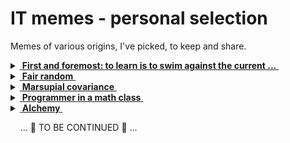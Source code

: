 # IT memes - personal selection

Memes of various origins, I've picked, to keep and share.

<details>
<summary><ins>&nbsp;<b>First and foremost: to learn is to swim against the current ...</b>&nbsp;</ins></summary>
&nbsp;
  
![West meets East](https://img.shields.io/badge/West_meets-East-yellow) ![Mobilis in Mobili](https://img.shields.io/badge/Mobilis-in_Mobili-blue)

[![... then IT must be a waterfall.](../_rsc/_img/ITLearnWaterfall_horiz.png)](https://github.com/Kyriosity/read-write/tree/main/readme%2B/dev/design)

The grains of truth in this wisdom:

* No other knowledge erodes so quickly as the IT tech stack - languages/scripts, markup, frameworks, and their IDEs, UX styles emerge, submerge, and mutate with the year's pace.<sup>:violin:</sup>
* In the horizontal dimension a developer can't stick to a favorite language and must be competent in a wide techno spectrum.

&nbsp;&nbsp;&nbsp;&nbsp;&nbsp;&nbsp;<sup>:violin:</sup> <sub>Javascript/HTML, which one learned in 2000, remains only as basic syntax. It went through numerous libs, polyfills, jQuery, and other cool tools and at the moment transformed into single-page frameworks, which rule web dev.</sub>

**Solution?**

> Don't swim against the current. Stay in the river, become the river; and the river is already going to the sea. This is the great teaching.\
— Rajneesh, aka Osho (1931-1990)

Translated east-to-west this means: find a sinecure in a big corporation.

---------
</details>

<details>
<summary><ins>&nbsp;<b>Fair random</b>&nbsp;</ins></summary>
&nbsp;

![true random](https://img.shields.io/badge/true-random-yellow) ![new GUID](https://img.shields.io/badge/new-GUID-blue) 

[![Guaranted random by fair dice roll](../_rsc/_img/memes/IT-meme.random-number.png)](https://github.com/Kyriosity/read-write/tree/main/readme%2B/pencraft/readme%2B/_rsc)

---------
</details>

<details>
<summary><ins>&nbsp;<b>Marsupial covariance</b>&nbsp;</ins></summary>
&nbsp;

![clean code](https://img.shields.io/badge/clean_code-OOD-blue) 

https://www.snopes.com/fact-check/shoot-me-kangaroo-down-sport/

---------
</details>

<details>
<summary><ins>&nbsp;<b>Programmer in a math class</b>&nbsp;</ins></summary>
&nbsp;

![IT meets math](https://img.shields.io/badge/CTRL+F-X-blue) ![IT meets math](https://img.shields.io/badge/IT_meets-math-yellow)

[![Here is X. Calm down Pythagoras](../_rsc/_img/memes/PythagoreanTheorem_findX.jpg)](https://github.com/Kyriosity/read-write/tree/main/readme%2B/pencraft/readme%2B/_rsc)

Well, ability in exact sciences isn't a prerequisite for programming today. You shouldn't develop a sorting algorithm since you may find one.

---------
</details>

<details>
<summary><ins>&nbsp;<b>AIchemy</b>&nbsp;</ins></summary>
&nbsp;

![Cheat GPT](https://img.shields.io/badge/Cheat-GPT-yellow) ![Cheat GPT](https://img.shields.io/badge/Medieval-AI-blue)

[![AI: 1523 vs 2023](../_rsc/_img/memes/AI-1523-2023_spot-the-diff.png)](https://github.com/Kyriosity/read-write/tree/main/readme%2B/pencraft/readme%2B/opuses/AI-2023.md)

I may only swear that making this meme I didn't know that Hubert Dreyfus wrote "Alchemy and AI" in 1965. 

---

</details>

&nbsp;&nbsp;&nbsp;&nbsp;... 📝 TO BE CONTINUED 📝 ...
